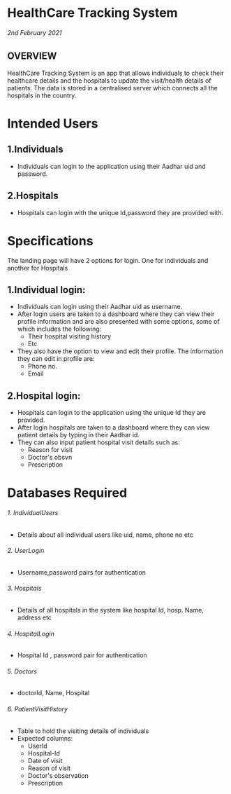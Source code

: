 
# HealthCare Tracking System
###### 2nd February 2021
## OVERVIEW
HealthCare Tracking System is an app that allows individuals to check their healthcare details and the hospitals to update the visit/health details of patients. The data is stored in a centralised server which connects all the hospitals in the country.
# Intended Users
## 1.Individuals
* Individuals can login to the application using their Aadhar uid and password.
## 2.Hospitals
* Hospitals can login with the unique Id,password they are provided with.
# Specifications
The landing page will have 2 options for login. One for individuals and another for Hospitals
## 1.Individual login:
* Individuals can login using their Aadhar uid as username.
* After login users are taken to a dashboard where they can view their profile information and are also presented with some options, some of which includes the following:
  * Their hospital visiting history
  * Etc
* They also have the option to view and edit their profile. The information they can edit in profile are:
  * Phone no.
  * Email
## 2.Hospital login:
* Hospitals can login to the application using the unique Id they are provided.
* After login hospitals are taken to a dashboard where they can view patient details by typing in their Aadhar id.
* They can also input patient hospital visit details such as:
  * Reason for visit
  * Doctor's obsvn
  * Prescription
# Databases Required 
###### 1. IndividualUsers
  * Details about all individual users like uid, name, phone no etc
###### 2. UserLogin
  * Username,password pairs for authentication
###### 3. Hospitals
  * Details of all hospitals in the system like hospital Id, hosp. Name, address etc
###### 4. HospitalLogin
  * Hospital Id , password pair for authentication
###### 5. Doctors
  * doctorId, Name, Hospital
###### 6. PatientVisitHistory
  * Table to hold the visiting details of individuals
  * Expected columns:
    * UserId
    * Hospital-Id
    * Date of visit
    * Reason of visit
    * Doctor's observation
    * Prescription

